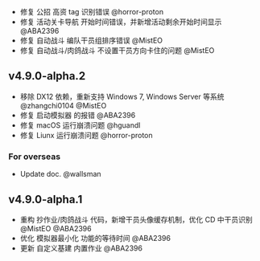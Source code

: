 - 修复 公招 高资 tag 识别错误 @horror-proton
- 修复 活动关卡导航 开始时间错误，并新增活动剩余开始时间显示 @ABA2396
- 修复 自动战斗 编队干员组排序错误 @MistEO
- 修复 自动战斗/肉鸽战斗 不设置干员方向卡住的问题 @MistEO

## v4.9.0-alpha.2

- 移除 DX12 依赖，重新支持 Windows 7, Windows Server 等系统 @zhangchi0104 @MistEO
- 修复 启动模拟器 的报错 @ABA2396
- 修复 macOS 运行崩溃问题 @hguandl
- 修复 Liunx 运行崩溃问题 @horror-proton

### For overseas

- Update doc. @wallsman

## v4.9.0-alpha.1

- 重构 抄作业/肉鸽战斗 代码，新增干员头像缓存机制，优化 CD 中干员识别 @MistEO @ABA2396
- 优化 模拟器最小化 功能的等待时间 @ABA2396
- 更新 自定义基建 内置作业 @ABA2396
